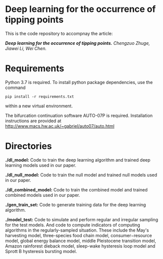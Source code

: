 # Deep learning for the occurrence of tipping points

This is the code repository to accompnay the article:

***Deep learning for the occurrence of tipping points.*** *Chengzuo Zhuge, Jiawei Li, Wei Chen.*

# Requirements

Python 3.7 is required. To install python package dependencies, use the command

```
pip install -r requirements.txt
```

within a new virtual environment.

The bifurcation continuation software AUTO-07P is required. Installation instructions are provided at http://www.macs.hw.ac.uk/~gabriel/auto07/auto.html


# Directories
**./dl_model:** Code to train the deep learning algorithm and trained deep learning models used in our paper.

**./dl_null_model:** Code to train the null model and trained null models used in our paper.

**./dl_combined_model:** Code to train the combined model and trained combined models used in our paper.

**./gen_train_set:** Code to generate training data for the deep learning algorithm.

**./model_test:** Code to simulate and perform regular and irregular sampling for the test models. And code to compute indicators of computing algorithms in the regularly-sampled situation. These include the May's harvesting model, three-species food chain model, consumer−resource model, global energy balance model, middle Pleistocene transition model, Amazon rainforest dieback model, sleep-wake hysteresis loop model and Sprott B hysteresis bursting model.
